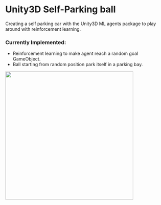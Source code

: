 # Unity3D Self-Parking ball
Creating a self parking car with the Unity3D ML agents package to play around with reinforcement learning. 

### Currently Implemented:
- Reinforcement learning to make agent reach a random goal GameObject.
- Ball starting from random position park itself in a parking bay.


<img src="https://raw.github.com/akoreman/Unity-ML-Tests/main/images/training.gif" width="400">  
